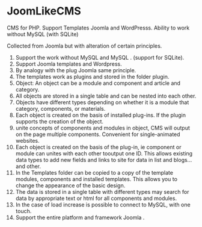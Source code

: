 # JoomLikeCMS 
CMS for PHP. Support Templates Joomla and WordPresss. Ability to work without MySQL (with SQLite)

Collected from Joomla but with alteration of certain principles.<br>
1. Support the work without MySQL and MySQL . (support for SQLite).<br>
2. Support Joomla templates and Wordpress.<br>
3. By analogy with the plug Joomla same principle.<br>
4. The templates work as plugins and stored in the folder plugin.<br>
5. Object: An object can be a module and component and article and category.<br>
6. All objects are stored in a single table and can be nested into each other.<br>
7. Objects have different types depending on whether it is a module that category, components, or materials.<br>
8. Each object is created on the basis of installed plug-ins. If the plugin supports the creation of the object.<br>
9. unite concepts of components and modules in object, CMS will output on the page multiple components. Convenient for single-animated websites.<br>
10. Each object is created on the basis of the plug-in, ie component or module can unites with each other tooutput one ID. This allows existing data types to add new fields and links to site for data in list and blogs... and other.<br>
11. In the Templates folder can be copied to a copy of the template modules, components and installed templates. This allows you to change the appearance of the basic design.<br>
12. The data is stored in a single table with different types may search for data by appropriate text or html for all components and modules.<br>
13. In the case of load increase is possible to connect to MySQL, with one touch.<br>
14. Support the entire platform and framework Joomla .<br>
